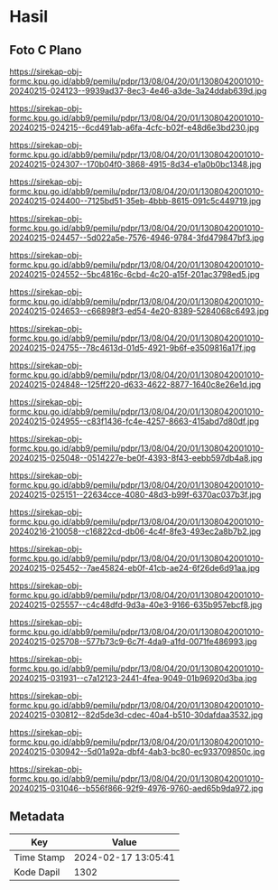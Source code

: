 # Hasil

## Foto C Plano

https://sirekap-obj-formc.kpu.go.id/abb9/pemilu/pdpr/13/08/04/20/01/1308042001010-20240215-024123--9939ad37-8ec3-4e46-a3de-3a24ddab639d.jpg

https://sirekap-obj-formc.kpu.go.id/abb9/pemilu/pdpr/13/08/04/20/01/1308042001010-20240215-024215--6cd491ab-a6fa-4cfc-b02f-e48d6e3bd230.jpg

https://sirekap-obj-formc.kpu.go.id/abb9/pemilu/pdpr/13/08/04/20/01/1308042001010-20240215-024307--170b04f0-3868-4915-8d34-e1a0b0bc1348.jpg

https://sirekap-obj-formc.kpu.go.id/abb9/pemilu/pdpr/13/08/04/20/01/1308042001010-20240215-024400--7125bd51-35eb-4bbb-8615-091c5c449719.jpg

https://sirekap-obj-formc.kpu.go.id/abb9/pemilu/pdpr/13/08/04/20/01/1308042001010-20240215-024457--5d022a5e-7576-4946-9784-3fd479847bf3.jpg

https://sirekap-obj-formc.kpu.go.id/abb9/pemilu/pdpr/13/08/04/20/01/1308042001010-20240215-024552--5bc4816c-6cbd-4c20-a15f-201ac3798ed5.jpg

https://sirekap-obj-formc.kpu.go.id/abb9/pemilu/pdpr/13/08/04/20/01/1308042001010-20240215-024653--c66898f3-ed54-4e20-8389-5284068c6493.jpg

https://sirekap-obj-formc.kpu.go.id/abb9/pemilu/pdpr/13/08/04/20/01/1308042001010-20240215-024755--78c4613d-01d5-4921-9b6f-e3509816a17f.jpg

https://sirekap-obj-formc.kpu.go.id/abb9/pemilu/pdpr/13/08/04/20/01/1308042001010-20240215-024848--125ff220-d633-4622-8877-1640c8e26e1d.jpg

https://sirekap-obj-formc.kpu.go.id/abb9/pemilu/pdpr/13/08/04/20/01/1308042001010-20240215-024955--c83f1436-fc4e-4257-8663-415abd7d80df.jpg

https://sirekap-obj-formc.kpu.go.id/abb9/pemilu/pdpr/13/08/04/20/01/1308042001010-20240215-025048--0514227e-be0f-4393-8f43-eebb597db4a8.jpg

https://sirekap-obj-formc.kpu.go.id/abb9/pemilu/pdpr/13/08/04/20/01/1308042001010-20240215-025151--22634cce-4080-48d3-b99f-6370ac037b3f.jpg

https://sirekap-obj-formc.kpu.go.id/abb9/pemilu/pdpr/13/08/04/20/01/1308042001010-20240216-210058--c16822cd-db06-4c4f-8fe3-493ec2a8b7b2.jpg

https://sirekap-obj-formc.kpu.go.id/abb9/pemilu/pdpr/13/08/04/20/01/1308042001010-20240215-025452--7ae45824-eb0f-41cb-ae24-6f26de6d91aa.jpg

https://sirekap-obj-formc.kpu.go.id/abb9/pemilu/pdpr/13/08/04/20/01/1308042001010-20240215-025557--c4c48dfd-9d3a-40e3-9166-635b957ebcf8.jpg

https://sirekap-obj-formc.kpu.go.id/abb9/pemilu/pdpr/13/08/04/20/01/1308042001010-20240215-025708--577b73c9-6c7f-4da9-a1fd-0071fe486993.jpg

https://sirekap-obj-formc.kpu.go.id/abb9/pemilu/pdpr/13/08/04/20/01/1308042001010-20240215-031931--c7a12123-2441-4fea-9049-01b96920d3ba.jpg

https://sirekap-obj-formc.kpu.go.id/abb9/pemilu/pdpr/13/08/04/20/01/1308042001010-20240215-030812--82d5de3d-cdec-40a4-b510-30dafdaa3532.jpg

https://sirekap-obj-formc.kpu.go.id/abb9/pemilu/pdpr/13/08/04/20/01/1308042001010-20240215-030942--5d01a92a-dbf4-4ab3-bc80-ec933709850c.jpg

https://sirekap-obj-formc.kpu.go.id/abb9/pemilu/pdpr/13/08/04/20/01/1308042001010-20240215-031046--b556f866-92f9-4976-9760-aed65b9da972.jpg


## Metadata

| Key        | Value               |
| ---------- | ------------------- |
| Time Stamp | 2024-02-17 13:05:41 |
| Kode Dapil | 1302                |



